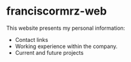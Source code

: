 # franciscormrz-web

This website presents my personal information:
  - Contact links
  - Working experience within the company.
  - Current and future projects